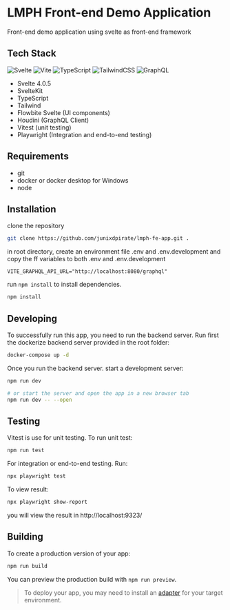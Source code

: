 # LMPH Front-end Demo Application

Front-end demo application using svelte as front-end framework

## Tech Stack

![Svelte](https://img.shields.io/badge/svelte-%23f1413d.svg?style=for-the-badge&logo=svelte&logoColor=white)
![Vite](https://img.shields.io/badge/vite-%23646CFF.svg?style=for-the-badge&logo=vite&logoColor=white)
![TypeScript](https://img.shields.io/badge/typescript-%23007ACC.svg?style=for-the-badge&logo=typescript&logoColor=white)
![TailwindCSS](https://img.shields.io/badge/tailwindcss-%2338B2AC.svg?style=for-the-badge&logo=tailwind-css&logoColor=white)
![GraphQL](https://img.shields.io/badge/-GraphQL-E10098?style=for-the-badge&logo=graphql&logoColor=white)

- Svelte 4.0.5
- SvelteKit
- TypeScript
- Tailwind
- Flowbite Svelte (UI components)
- Houdini (GraphQL Client)
- Vitest (unit testing)
- Playwright (Integration and end-to-end testing)

## Requirements

- git
- docker or docker desktop for Windows
- node

## Installation

clone the repository
```bash
git clone https://github.com/junixdpirate/lmph-fe-app.git .
```
in root directory, create an environment file .env and .env.development and copy the ff variables to both .env and .env.development
```
VITE_GRAPHQL_API_URL="http://localhost:8080/graphql"
```

run `npm install` to install dependencies.
```bash
npm install
```

## Developing

To successfully run this app, you need to run the backend server. Run first the dockerize backend server provided in the root folder:

```bash
docker-compose up -d
```

Once you run the backend server. start a development server:

```bash
npm run dev

# or start the server and open the app in a new browser tab
npm run dev -- --open
```

## Testing
Vitest is use for unit testing. To run unit test:
```bash
npm run test
```

For integration or end-to-end testing. Run:
```bash
npx playwright test
```

To view result:
```bash
npx playwright show-report
```
you will view the result in http://localhost:9323/

## Building

To create a production version of your app:

```bash
npm run build
```

You can preview the production build with `npm run preview`.

> To deploy your app, you may need to install an [adapter](https://kit.svelte.dev/docs/adapters) for your target environment.
